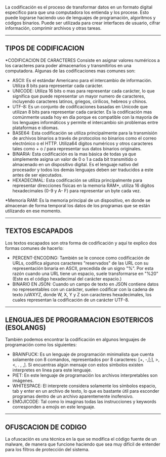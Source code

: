 La codificación es el proceso de transformar datos en un formato digital especifico para que una computadora los entienda y los procese.
Esto puede lograrse haciendo uso de lenguajes de programación, algoritmos y códigos binarios.
Puede ser utilizada para crear interfaces de usuario, cifrar información, comprimir archivos y otras tareas.

----------------------------------------------------------------------
TIPOS DE CODIFICACION
-------------------------------------------------------------------------------------------------------------
*CODIFICACION DE CARACTERES 
Consiste en asignar valores numéricos a los caracteres para poder almacenarlos y  transmitirlos en una computadora.
Algunas de las codificaciones mas comunes son:

- ASCII: Es el estándar Americano para el intercambio de información. Utiliza 8 bits para representar cada carácter.  
- UNICODE: Utiliza 16 bits o mas para representar cada carácter, lo que significa que puede representar un mayor numero de caracteres, incluyendo caracteres latinos, griegos, cirílicos, hebreos y chinos.
- UTF-8: Es un conjunto de codificaciones basadas en Unicode que utilizan 8 bits para representar cada carácter. Es la codificación mas comúnmente usada hoy en día porque es compatible con la mayoría de los lenguajes informáticos y permite el intercambio sin problemas entre plataformas e idiomas.
- BASE64: Esta codificación se utiliza principalmente para la transmisión de archivos binarios a través de protocolos no binarios como el correo electrónico o el HTTP. Utiliza64 dígitos numéricos y otros caracteres tales como + o / para representar sus datos binarios originales.
- BINARIA: Esta codificación es la mas básica de todas ya que simplemente asigna un valor de 0 o 1 a cada bit transmitido o almacenado en un dispositivo digital. Es el lenguaje nativo del procesador y todos los demás lenguajes deben ser traducidos a este antes de ser ejecutados.
- HEXADECIMAL: Esta codificación se utiliza principalmente para representar direcciones físicas en la memoria RAM*, utiliza 16 dígitos hexadecimales (0-9 y A- F) para representar un byte cada vez.



*Memoria RAM: Es la memoria principal de un dispositivo, en donde se almacenan de forma temporal los datos de los programas que se están utilizando en ese momento.


--------------------------------------------------------------------
TEXTOS ESCAPADOS
-------------------------------------------------------------------------------------------------------------
Los textos escapados son otra forma de codificación y aquí te explico dos formas comunes de hacerlo:

- PERCENT-ENCODING: También se le conoce como codificación de URLs, codifica algunos caracteres "reservados" de las URL con su representación binaria en ASCII, precedida de un signo "%".  Por esta razón cuando una URL tiene un espacio, suele transformarse en "%20" (Este es el código hexadecimal del carácter espacio.)
- BINARIO EN JSON: Cuando un campo de texto en JSON contiene datos no representables con un carácter, suelen codificar con la cadena de texto /uWXYZ, donde W, X, Y y Z son caracteres hexadecimales, los cuales representan la codificación de un carácter UTF-8.

-------------------------------------------------------------------------------
LENGUAJES DE PROGRAMACION ESOTERICOS (ESOLANGS)
-------------------------------------------------------------------------------------------------------------
También podemos encontrar la codificación en algunos lenguajes de programación como los siguientes:

- BRAINFUCK: Es un lenguaje de programación minimalista que cuenta solamente con 8 comandos, representados por 8 caracteres: [+, -,[;], >, <, . , ,].  Si encuentras algún mensaje con estos símbolos existen interpretes en linea para este lenguaje.
- PIET: En este lenguaje de programación los archivos interpretables son imágenes.
- WHITESPACE: El interprete considera solamente los símbolos espacio, tab y enter en un archivo de texto, lo que es bastante útil para esconder programas dentro de un archivo aparentemente inofensivo.
- EMOJICODE: Tal como lo imaginas todas las instrucciones y keywords corresponden a emojis en este lenguaje.


-------------------------------------------------------------------------------
OFUSCACION DE CODIGO
-------------------------------------------------------------------------------------------------------------
La ofuscación es una técnica en la que se modifica el código fuente de un malware, de manera que funcione haciendo que sea muy difícil de entender para los filtros de protección del sistema. 
